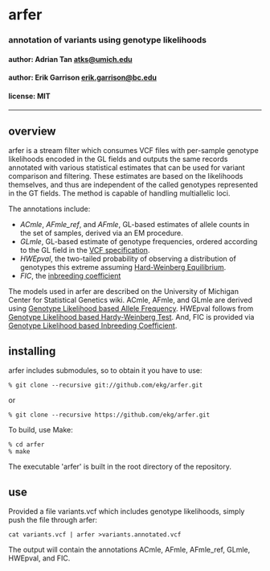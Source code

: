 # arfer
### annotation of variants using genotype likelihoods

#### author: Adrian Tan <atks@umich.edu>
#### author: Erik Garrison <erik.garrison@bc.edu>

#### license: MIT

---

## overview

arfer is a stream filter which consumes VCF files with per-sample genotype likelihoods encoded in the GL fields
and outputs the same records annotated with various statistical estimates that can be used for variant comparison and filtering.
These estimates are based on the likelihoods themselves, and thus are independent of the called genotypes represented
in the GT fields.  The method is capable of handling multiallelic loci.

The annotations include:

- *ACmle*, *AFmle_ref*, and *AFmle*, GL-based estimates of allele counts in the set of samples, derived via an EM procedure.
- *GLmle*, GL-based estimate of genotype frequencies, ordered according to the GL field in the [VCF specification](http://vcftools.sourceforge.net/specs.html).
- *HWEpval*, the two-tailed probability of observing a distribution of genotypes this extreme assuming
   [Hard-Weinberg Equilibrium](https://en.wikipedia.org/wiki/Hardy%E2%80%93Weinberg_principle).
- *FIC*, the [inbreeding coefficient](https://en.wikipedia.org/wiki/Coefficient_of_relationship#Inbreeding_coefficient)

The models used in arfer are described on the University of Michigan Center for Statistical Genetics wiki.
ACmle, AFmle, and GLmle are derived using [Genotype Likelihood based Allele Frequency](http://genome.sph.umich.edu/wiki/Genotype_Likelihood_based_Allele_Frequency).
HWEpval follows from [Genotype Likelihood based Hardy-Weinberg Test](http://genome.sph.umich.edu/wiki/HWEP).
And, FIC is provided via [Genotype Likelihood based Inbreeding Coefficient](http://genome.sph.umich.edu/wiki/FIC).


## installing

arfer includes submodules, so to obtain it you have to use:

    % git clone --recursive git://github.com/ekg/arfer.git

or

    % git clone --recursive https://github.com/ekg/arfer.git

To build, use Make:

    % cd arfer
    % make

The executable 'arfer' is built in the root directory of the repository.

## use

Provided a file variants.vcf which includes genotype likelihoods, simply push the file through arfer:

    cat variants.vcf | arfer >variants.annotated.vcf

The output will contain the annotations ACmle, AFmle, AFmle_ref, GLmle, HWEpval, and FIC.
